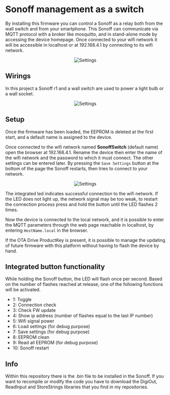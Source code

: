 **Sonoff management as a switch**
=======================
By installing this firmware you can control a Sonoff as a relay both from the wall switch and from your smartphone. This Sonoff can communicate via MQTT protocol with a broker like mosquitto, and in stand-alone mode by accessing the device homepage. Once connected to your wifi network it will be accessible in localhost or at 192.168.4.1 by connecting to its wifi network.

<p align="center">
  <img src="https://github.com/aletiffi/Led_Sonoff/blob/main/img/HomePage.PNG" alt="Settings"/>
</p>

**Wirings**
-----------------------------------------
In this project a Sonoff r1 and a wall switch are used to power a light bulb or a wall socket.

<p align="center">
  <img src="https://github.com/aletiffi/Led_Sonoff/blob/main/img/Schema.png" alt="Settings"/>
</p>

**Setup**
-----------------------------------------
Once the firmware has been loaded, the EEPROM is deleted at the first start, and a default name is assigned to the device.

Once connected to the wifi network named **SonoffSwitch** (default name) open the browser at 192.168.4.1. Rename the device then enter the name of the wifi network and the password to which it must connect. The other settings can be entered later. By pressing the `Save Settings` button at the bottom of the page the Sonoff restarts, then tries to connect to your network.

<p align="center">
  <img src="https://github.com/aletiffi/Led_Sonoff/blob/main/img/Settings.PNG" alt="Settings"/>
</p>

The integrated led indicates successful connection to the wifi network.
If the LED does not light up, the network signal may be too weak, to restart the connection process press and hold the button until the LED flashes 2 times.

Now the device is connected to the local network, and it is possible to enter the MQTT parameters through the web page reachable in localhost, by entering `HostName.local` in the browser.

If the OTA Drive ProductKey is present, it is possible to manage the updating of future firmware with this platform without having to flash the device by hand.

**Integrated button functionality**
-----------------------------------------
While holding the Sonoff button, the LED will flash once per second. Based on the number of flashes reached at release, one of the following functions will be activated.

- 1:  Toggle
- 2:  Connection check
- 3:  Check FW update
- 4:  Show ip address (number of flashes equal to the last IP number)
- 5:  Wifi signal power
- 6:  Load settings (for debug purpose)
- 7:  Save settings (for debug purpose)
- 8:  EEPROM clean
- 9:  Read all EEPROM (for debug purpose)
- 10: Sonoff restart

**Info**
-----------------------------------------
Within this repository there is the .bin file to be installed in the Sonoff. If you want to recompile or modify the code you have to download the DigiOut, ReadInput and StoreStrings libraries that you find in my repositories.